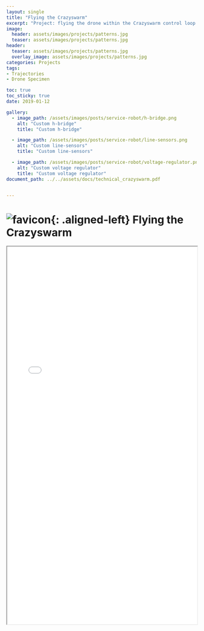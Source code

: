 ```yaml
---
layout: single
title: "Flying the Crazyswarm"
excerpt: "Project: flying the drone within the Crazyswarm control loop."
image:
  header: assets/images/projects/patterns.jpg
  teaser: assets/images/projects/patterns.jpg
header:
  teaser: assets/images/projects/patterns.jpg
  overlay_image: assets/images/projects/patterns.jpg
categories: Projects
tags:
- Trajectories
- Drone Specimen

toc: true
toc_sticky: true
date: 2019-01-12

gallery:
  - image_path: /assets/images/posts/service-robot/h-bridge.png
    alt: "Custom h-bridge"
    title: "Custom h-bridge"

  - image_path: /assets/images/posts/service-robot/line-sensors.png
    alt: "Custom line-sensors"
    title: "Custom line-sensors"

  - image_path: /assets/images/posts/service-robot/voltage-regulator.png
    alt: "Custom voltage regulator"
    title: "Custom voltage regulator"
document_path: ../../assets/docs/technical_crazyswarm.pdf


---
```


# ![favicon](/assets/images/favicon.ico){: .aligned-left} Flying the Crazyswarm

<iframe src="{{ page.document_path }}" width="100%" height="1000px"></iframe>
